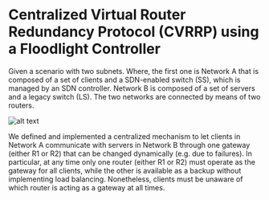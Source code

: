 # Centralized Virtual Router Redundancy Protocol (CVRRP) using a Floodlight Controller

Given a scenario with two subnets. Where, the first one is Network A that is composed of a set of clients and a SDN-enabled switch (SS), which is managed by an SDN controller. Network B is composed of a set of servers and a legacy switch (LS). The two networks are connected by means of two routers.

![alt text](https://github.com/djqwert/centralized-virtual-router-redundancy-with-floodlight-sdn/blob/master/doc/img/net.png)

We defined and implemented a centralized mechanism to let clients in Network A communicate with servers in Network B through one gateway (either R1 or R2) that can be changed dynamically (e.g. due to failures). In particular, at any time only one router (either R1 or R2) must operate as the gateway for all clients, while the other is available as a backup without implementing load balancing. Nonetheless, clients must be unaware of which router is acting as a gateway at all times.
